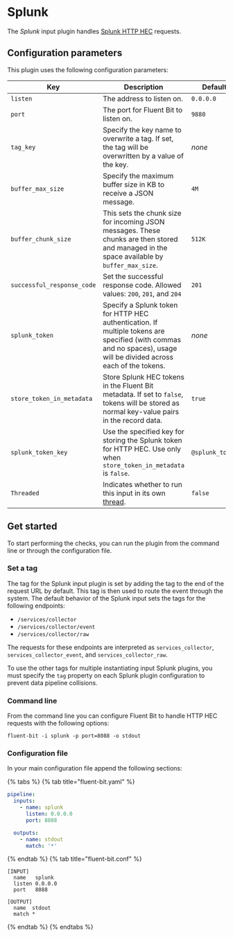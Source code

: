 # Splunk

The _Splunk_ input plugin handles [Splunk HTTP HEC](https://docs.splunk.com/Documentation/Splunk/latest/Data/UsetheHTTPEventCollector) requests.

## Configuration parameters

This plugin uses the following configuration parameters:

| Key                        | Description                                                                                                                                                        | Default         |
|----------------------------|--------------------------------------------------------------------------------------------------------------------------------------------------------------------|-----------------|
| `listen`                   | The address to listen on.                                                                                                                                          | `0.0.0.0`       |
| `port`                     | The port for Fluent Bit to listen on.                                                                                                                              | `9880`          |
| `tag_key`                  | Specify the key name to overwrite a tag. If set, the tag will be overwritten by a value of the key.                                                                | _none_          |
| `buffer_max_size`          | Specify the maximum buffer size in KB to receive a JSON message.                                                                                                   | `4M`            |
| `buffer_chunk_size`        | This sets the chunk size for incoming JSON messages. These chunks are then stored and managed in the space available by `buffer_max_size`.                         | `512K`          |
| `successful_response_code` | Set the successful response code. Allowed values: `200`, `201`, and `204`                                                                                          | `201`           |
| `splunk_token`             | Specify a Splunk token for HTTP HEC authentication. If multiple tokens are specified (with commas and no spaces), usage will be divided across each of the tokens. | _none_          |
| `store_token_in_metadata`  | Store Splunk HEC tokens in the Fluent Bit metadata. If set to `false`, tokens will be stored as normal key-value pairs in the record data.                         | `true`          |
| `splunk_token_key`         | Use the specified key for storing the Splunk token for HTTP HEC. Use only when `store_token_in_metadata` is `false`.                                               | `@splunk_token` |
| `Threaded`                 | Indicates whether to run this input in its own [thread](../../administration/multithreading.md#inputs).                                                            | `false`         |

## Get started

To start performing the checks, you can run the plugin from the command line or through the configuration file.

### Set a tag

The tag for the Splunk input plugin is set by adding the tag to the end of the request URL by default. This tag is then used to route the event through the system. The default behavior of the Splunk input sets the tags for the following endpoints:

- `/services/collector`
- `/services/collector/event`
- `/services/collector/raw`

The requests for these endpoints are interpreted as `services_collector`, `services_collector_event`, and `services_collector_raw`.

To use the other tags for multiple instantiating input Splunk plugins, you must specify the `tag` property on each Splunk plugin configuration to prevent data pipeline collisions.

### Command line

From the command line you can configure Fluent Bit to handle HTTP HEC requests with the following options:

```shell
fluent-bit -i splunk -p port=8088 -o stdout
```

### Configuration file

In your main configuration file append the following sections:

{% tabs %}
{% tab title="fluent-bit.yaml" %}

```yaml
pipeline:
  inputs:
    - name: splunk
      listen: 0.0.0.0
      port: 8088

  outputs:
    - name: stdout
      match: '*'
```

{% endtab %}
{% tab title="fluent-bit.conf" %}

```text
[INPUT]
  name   splunk
  listen 0.0.0.0
  port   8088

[OUTPUT]
  name  stdout
  match *
```

{% endtab %}
{% endtabs %}
